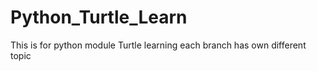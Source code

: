 # Python_Turtle_Learn
This is for python module Turtle learning
each branch has own different topic
